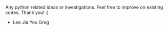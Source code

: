 Any python related ideas or investigations. Feel free to improve on existing codes. Thank you! :) 
- Lee Jia You Greg
